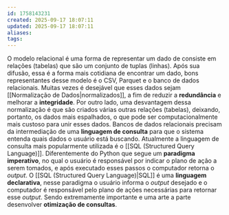```yaml
---
id: 1758143231
created: 2025-09-17 18:07:11
updated: 2025-09-17 18:07:11
aliases:
tags:
---
```

O modelo relacional é uma forma de representar um dado de consiste em relações (tabelas) que são um conjunto de tuplas (linhas). Após sua difusão, essa é a forma mais cotidiana de encontrar um dado, bons representantes desse modelo é o CSV, Parquet e o banco de dados relacionais. Muitas vezes é desejável que esses dados sejam [[Normalização de Dados|normalizados]], a fim de reduzir a **redundância** e melhorar a **integridade**. Por outro lado, uma desvantagem dessa normalização é que são criados várias outras relações (tabelas), deixando, portanto, os dados mais espalhados, o que pode ser computacionalmente mais custoso para unir esses dados.
Bancos de dados relacionais precisam da intermediação de uma **linguagem de consulta** para que o sistema entenda quais dados o usuário está buscando. Atualmente a linguagem de consulta mais popularmente utilizada é o [[SQL (Structured Query Language)]]. Diferentemente do Python que segue um **paradigma imperativo**, no qual o usuário é responsável por indicar o plano de ação a serem tomados, e após executado esses passos o computador retorna o *output*. O [[SQL (Structured Query Language)|SQL]] é uma **linguagem declarativa**, nesse paradigma o usuário informa o *output* desejado e o computador é responsável pelo plano de ações necessárias para retornar esse *output*. Sendo extremamente importante e uma arte a parte desenvolver **otimização de consultas**.
